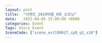 ```yaml
---
layout: post
title:  "이벤트_2019여름_0화_오프닝"
date:   2021-04-05 15:00:00 +0000
categories: Event
Tags: Story Event
SceneCode: ["scene_evt190627_cp0_q1_s10"]
---
```

